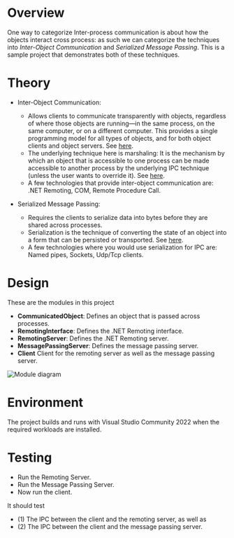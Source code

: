 # Overview
One way to categorize Inter-process communication is about how the objects interact cross process: as such we can categorize the techniques into *Inter-Object Communication* and *Serialized Message Passing*. This is a sample project that demonstrates both of these techniques.

# Theory
- Inter-Object Communication:
  - Allows clients to communicate transparently with objects, regardless of where those objects are running—in the same process, on the same computer, or on a different computer. This provides a single programming model for all types of objects, and for both object clients and object servers. See [here](https://learn.microsoft.com/en-us/windows/win32/com/inter-object-communication "here").
   - The underlying technique here is marshaling: It is the mechanism by which an object that is accessible to one process can be made accessible to another process by the underlying IPC technique (unless the user wants to override it). See [here](https://learn.microsoft.com/en-us/windows/win32/com/marshaling-details "here").
   - A few technologies that provide inter-object communication are: .NET Remoting, COM, Remote Procedure Call.

- Serialized Message Passing:
  - Requires the clients to serialize data into bytes before they are shared across processes.
  - Serialization is the technique of converting the state of an object into a form that can be persisted or transported. See [here](https://learn.microsoft.com/en-us/dotnet/standard/serialization/ "here").
  - A few technologies where you would use serialization for IPC are: Named pipes, Sockets, Udp/Tcp clients. 

# Design
These are the modules in this project

- **CommunicatedObject**:
Defines an object that is passed across processes.
- **RemotingInterface**:
Defines the .NET Remoting interface.
- **RemotingServer**:
Defines the .NET Remoting server.
- **MessagePassingServer**:
Defines the message passing server.
- **Client**
Client for the remoting server as well as the message passing server.

![Module diagram](Images/ModuleDiagram.jpg)

# Environment
The project builds and runs with Visual Studio Community 2022 when the required workloads are installed.

# Testing
- Run the Remoting Server.
- Run the Message Passing Server.
- Now run the client.

It should test
 - (1) The IPC between the client and the remoting server, as well as
 - (2) The IPC between the client and the message passing server.
